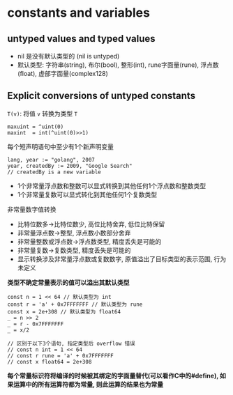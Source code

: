# constants and variables

## untyped values and typed values
+ nil 是没有默认类型的 (nil is untyped)
+ 默认类型: 字符串(string), 布尔(bool), 整形(int), rune字面量(rune), 浮点数(float), 虚部字面量(complex128)


## Explicit conversions of untyped constants

`T(v)`: 将值 `v` 转换为类型 `T`

```golang
maxuint = ^uint(0)
maxint  = int(^uint(0)>>1)
```

每个短声明语句中至少有1个新声明变量

```golang
lang, year := "golang", 2007
year, createdBy := 2009, "Google Search"
// createdBy is a new variable
```

+ 1个非常量浮点数和整数可以显式转换到其他任何1个浮点数和整数类型
+ 1个非常量复数可以显式转化到其他任何1个复数类型

非常量数字值转换
+ 比特位数多->比特位数少, 高位比特舍弃, 低位比特保留
+ 非常量浮点数->整型, 浮点数小数部分舍弃
+ 非常量整数或浮点数->浮点数类型, 精度丢失是可能的
+ 非常量复数->复数类型, 精度丢失是可能的
+ 显示转换涉及非常量浮点数或复数数字, 原值溢出了目标类型的表示范围, 行为未定义


**类型不确定常量表示的值可以溢出其默认类型**

```golang
const n = 1 << 64 // 默认类型为 int
const r = 'a' + 0x7FFFFFFF // 默认类型为 rune
const x = 2e+308 // 默认类型为 float64
_ = n >> 2
_ = r - 0x7FFFFFFF
_ = x/2

// 区别于以下3个语句, 指定类型后 overflow 错误
// const n int = 1 << 64
// const r rune = 'a' + 0x7FFFFFFF
// const x float64 = 2e+308
```
**每个常量标识符将编译的时候被其绑定的字面量替代(可以看作C中的#define), 如果运算中的所有运算符都为常量, 则此运算的结果也为常量**
